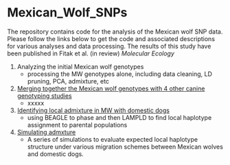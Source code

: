 # Mexican_Wolf_SNPs
The repository contains code for the analysis of the Mexican wolf SNP data.  Please follow the links below to get the code and associated descriptions for various analyses and data processing.  The results of this study have been published in Fitak et al. (in review) *Molecular Ecology*

1. Analyzing the initial Mexican wolf genotypes
    - processing the MW genotypes alone, including data cleaning, LD pruning, PCA, admixture, etc
2. [Merging together the Mexican wolf genotypes with 4 other canine genotyping studies](./data-prep.md)
    - xxxxx
3.  [Identifying local admixture in MW with domestic dogs](./Lamp-ld.md)
    - using BEAGLE to phase and then LAMPLD to find local haplotype assignment to parental populations
4.  [Simulating admxture](./simulations.md)
    - A series of simulations to evaluate expected local haplotype structure under various migration schemes between Mexican wolves and domestic dogs.

